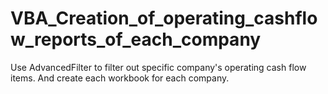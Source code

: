 # VBA_Creation_of_operating_cashflow_reports_of_each_company
Use AdvancedFilter to filter out specific company's operating cash flow items. And create each workbook for each company.

